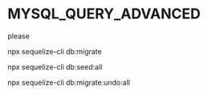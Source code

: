 # MYSQL_QUERY_ADVANCED

please

<!-- sync data -->

npx sequelize-cli db:migrate

<!-- run fake data -->

npx sequelize-cli db:seed:all

<!-- revert data -->

npx sequelize-cli db:migrate:undo:all
